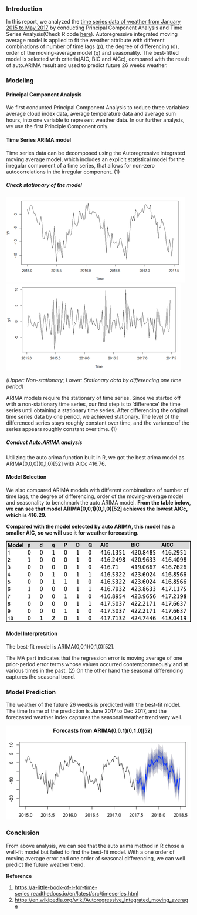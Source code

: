 ### Introduction
In this report, we analyzed the [time series data of weather from January 2015 to May 2017](https://github.com/elaine-chenma/Time-Series-Prediction/blob/master/data_week.csv) by conducting Principal Component Analysis and Time Series Analysis(Check R code [here](https://github.com/elaine-chenma/Time-Series-Prediction/blob/master/ARIMA_R.R)). Autoregressive integrated moving average model is applied to fit the weather attribute with different combinations of number of time lags (p), the degree of differencing (d), order of the moving-average model (q) and seasonality. The best-fitted model is selected with criteria(AIC, BIC and AICc), compared with the result of auto.ARIMA result and used to predict future 26 weeks weather.


### Modeling

#### Principal Component Analysis
We first conducted Principal Component Analysis to reduce three variables: average cloud index data, average temperature data and average sum hours, into one variable to represent weather data. In our further analysis, we use the first Principle Component only.
#### Time Series ARIMA model
Time series data can be decomposed using the  Autoregressive integrated moving average model, which includes an explicit statistical model for the irregular component of a time series, that allows for non-zero autocorrelations in the irregular component. (1)
##### Check stationary of the model

![img](/images/Picture4.png)
![img](/images/Picture5.png)

*(Upper: Non-stationary; Lower: Stationary data by differencing one time period)*

ARIMA models require the stationary of time series. Since we started off with a non-stationary time series, our first step is to ‘difference’ the time series until obtaining a stationary time series. After differencing the original time series data by one period, we achieved stationary. The level of the differenced series stays roughly constant over time, and the variance of the series appears roughly constant over time. (1)

##### Conduct Auto.ARIMA analysis
Utilizing the auto arima function built in R, we got the best arima model as ARIMA(0,0,0)(0,1,0)[52]  with AICc 416.76.

#### Model Selection
We also compared ARIMA models with different combinations of number of time lags, the degree of differencing, order of the moving-average model and seasonality to benchmark the auto ARIMA model. **From the table below, we can see that model ARIMA(0,0,1)(0,1,0)[52] achieves the lowest AICc, which is 416.29.**

**Compared with the model selected by auto ARIMA, this model has a smaller AIC, so we will use it for weather forecasting.**

![img](/images/Picture6.png)

#### Model Interpretation
The best-fit model is ARIMA(0,0,1)(0,1,0)[52].

The MA part indicates that the regression error is moving average of one prior-period error terms whose values occurred contemporaneously and at various times in the past. (2) On the other hand the seasonal differencing captures the seasonal trend.

### Model Prediction
The weather of the future 26 weeks is predicted with the best-fit model. The time frame of the prediction is June 2017 to Dec 2017, and the forecasted weather index captures the seasonal weather trend very well.

![img](/images/Picture7.png)

### Conclusion
From above analysis, we can see that the auto arima method in R chose a well-fit model but failed to find the best-fit model. With a one order of moving average error and one order of seasonal differencing, we can well predict the future weather trend.



**Reference**
1.	https://a-little-book-of-r-for-time-series.readthedocs.io/en/latest/src/timeseries.html
2.	https://en.wikipedia.org/wiki/Autoregressive_integrated_moving_average
